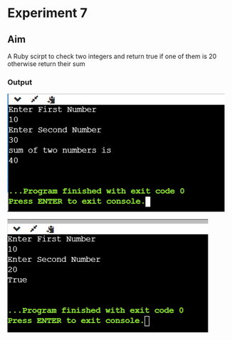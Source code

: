 # Experiment 7
## Aim
A Ruby scirpt to check two integers and return true if one of them is 20 otherwise return their sum

### Output

![output](exp7_output1.png)

![output](exp7_output2.png)
